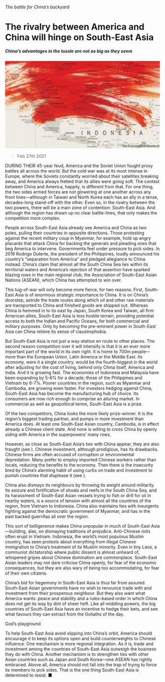 ###### The battle for China’s backyard

# The rivalry between America and China will hinge on South-East Asia 

##### China’s advantages in the tussle are not as big as they seem 

![image](images/20210227_ldd002.jpg) 

> Feb 27th 2021 


DURING THEIR 45-year feud, America and the Soviet Union fought proxy battles all across the world. But the cold war was at its most intense in Europe, where the Soviets constantly worried about their satellites breaking away, and America always fretted that its allies were going soft. The contest between China and America, happily, is different from that. For one thing, the two sides armed forces are not glowering at one another across any front lines—although in Taiwan and North Korea each has an ally in a tense, decades-long stand-off with the other. Even so, in the rivalry between the two powers, there will be a main zone of contention: South-East Asia. And although the region has drawn up no clear battle-lines, that only makes the competition more complex.


People across South-East Asia already see America and China as two poles, pulling their countries in opposite directions. Those protesting against the recent military coup in Myanmar, for example, hold up angry placards that attack China for backing the generals and pleading ones that beg America to intervene. Governments feel under pressure to pick sides. In 2016 Rodrigo Duterte, the president of the Philippines, loudly announced his country’s “separation from America” and pledged allegiance to China instead. China’s claim that almost all the South China Sea lies within its territorial waters and America’s rejection of that assertion have sparked blazing rows in the main regional club, the Association of South-East Asian Nations (ASEAN), which China has attempted to win over.



This tug-of-war will only become more fierce, for two reasons. First, South-East Asia is of enormous strategic importance to China. It is on China’s doorstep, astride the trade routes along which oil and other raw materials are transported to China and finished goods are shipped out. Whereas China is hemmed in to its east by Japan, South Korea and Taiwan, all firm American allies, South-East Asia is less hostile terrain, providing potential access to both the Indian and Pacific Oceans, for both commercial and military purposes. Only by becoming the pre-eminent power in South-East Asia can China relieve its sense of claustrophobia.


But South-East Asia is not just a way-station en route to other places. The second reason competition over it will intensify is that it is an ever more important part of the world in its own right. It is home to 700m people—more than the European Union, Latin America or the Middle East. Its economy, were it a single country, would be the fourth-biggest in the world after adjusting for the cost of living, behind only China itself, America and India. And it is growing fast. The economies of Indonesia and Malaysia have been expanding by 5-6% for a decade; those of the Philippines and Vietnam by 6-7%. Poorer countries in the region, such as Myanmar and Cambodia, are growing even faster. For investors hedging against China, South-East Asia has become the manufacturing hub of choice. Its consumers are now rich enough to comprise an alluring market. In commercial as well as geopolitical terms, South-East Asia is a prize.


Of the two competitors, China looks the more likely prize-winner. It is the region’s biggest trading partner, and pumps in more investment than America does. At least one South-East Asian country, Cambodia, is in effect already a Chinese client state. And none is willing to cross China by openly siding with America in the superpowers’ many rows.


However, as close as South-East Asia’s ties with China appear, they are also fraught (see ). Chinese investment, although prodigious, has its drawbacks. Chinese firms are often accused of corruption or environmental depredation. Many prefer to employ imported Chinese workers rather than locals, reducing the benefits to the economy. Then there is the insecurity bred by China’s alarming habit of using curbs on trade and investment to punish countries that displease it (see ).


China also dismays its neighbours by throwing its weight around militarily. Its seizure and fortification of shoals and reefs in the South China Sea, and its harassment of South-East Asian vessels trying to fish or drill for oil in nearby waters, is a source of tension with almost all the countries of the region, from Vietnam to Indonesia. China also maintains ties with insurgents fighting against the democratic government of Myanmar, and has in the past backed guerrillas all over the region.


This sort of belligerence makes China unpopular in much of South-East Asia—building, alas, on dismaying traditions of prejudice. Anti-Chinese riots often erupt in Vietnam. Indonesia, the world’s most populous Muslim country, has seen protests about everything from illegal Chinese immigration to China’s treatment of its Muslim minority. Even in tiny Laos, a communist dictatorship where public dissent is almost unheard of, whispered gripes about Chinese domination are commonplace. South-East Asian leaders may not dare criticise China openly, for fear of the economic consequences, but they are also wary of being too accommodating, for fear of their own citizens.


China’s bid for hegemony in South-East Asia is thus far from assured. South-East Asian governments have no wish to renounce trade with and investment from their prosperous neighbour. But they also want what America wants: peace and stability and a rules-based order in which China does not get its way by dint of sheer heft. Like all middling powers, the big countries of South-East Asia have an incentive to hedge their bets, and see what favours they can extract from the Goliaths of the day.

God’s playground


To help South-East Asia avoid slipping into China’s orbit, America should encourage it to keep its options open and build counterweights to Chinese influence. One mechanism is more regional integration. As it is, trade and investment among the countries of South-East Asia outweigh the business they do with China. Another mechanism is to strengthen ties with other Asian countries such as Japan and South Korea—one ASEAN has rightly embraced. Above all, America should not fall into the trap of trying to force its members to pick sides. That is the one thing South-East Asia is determined to resist. ■

